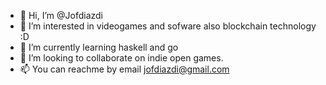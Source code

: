 - 👋 Hi, I’m @Jofdiazdi
- 👀 I’m interested in videogames and sofware also blockchain technology :D
- 🌱 I’m currently learning haskell and go
- 💞️ I’m looking to collaborate on indie open games.
- 📫 You can reachme by email jofdiazdi@gmail.com

<!---
Jofdiazdi/Jofdiazdi is a ✨ special ✨ repository because its `README.md` (this file) appears on your GitHub profile.
You can click the Preview link to take a look at your changes.
--->
